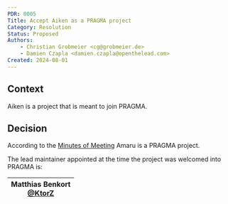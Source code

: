 ```yaml
---
PDR: 0005
Title: Accept Aiken as a PRAGMA project
Category: Resolution
Status: Proposed 
Authors:
    - Christian Grobmeier <cg@grobmeier.de>
    - Damien Czapla <damien.czapla@openthelead.com>
Created: 2024-08-01
---
```


## Context

Aiken is a project that is meant to join PRAGMA.

## Decision

According to the [Minutes of Meeting](https://github.com/pragma-org/PDRs/blob/main/PDR-0004-Resolution-Accept-Amaru/20240418_Meeting_Minutes_PRAGMA_Administrative_Board_signed.pdf) Amaru is a PRAGMA project.

The lead maintainer appointed at the time the project was welcomed into PRAGMA is:

| Matthias Benkort <br/> [@KtorZ][]|
| ---                               |        

[@KtorZ]: https://github.com/ktorz
